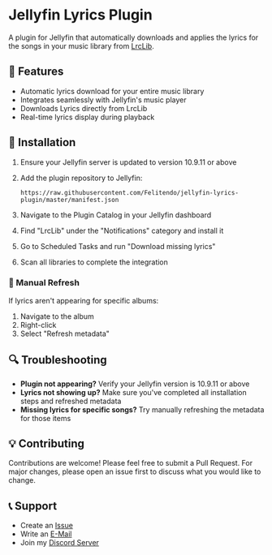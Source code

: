 # Jellyfin Lyrics Plugin

A plugin for Jellyfin that automatically downloads and applies the lyrics for the songs in your music library from [LrcLib](https://lrclib.net).

## 🎵 Features

- Automatic lyrics download for your entire music library
- Integrates seamlessly with Jellyfin's music player
- Downloads Lyrics directly from LrcLib
- Real-time lyrics display during playback

## 🚀 Installation

1. Ensure your Jellyfin server is updated to version 10.9.11 or above
2. Add the plugin repository to Jellyfin:

   ```text
   https://raw.githubusercontent.com/Felitendo/jellyfin-lyrics-plugin/master/manifest.json
3. Navigate to the Plugin Catalog in your Jellyfin dashboard
4. Find "LrcLib" under the "Notifications" category and install it
5. Go to Scheduled Tasks and run "Download missing lyrics"
6. Scan all libraries to complete the integration

### 📝 Manual Refresh

If lyrics aren't appearing for specific albums:
1. Navigate to the album
2. Right-click
3. Select "Refresh metadata"

## 🔍 Troubleshooting

- **Plugin not appearing?** Verify your Jellyfin version is 10.9.11 or above
- **Lyrics not showing up?** Make sure you've completed all installation steps and refreshed metadata
- **Missing lyrics for specific songs?** Try manually refreshing the metadata for those items

## 💡 Contributing

Contributions are welcome! Please feel free to submit a Pull Request. For major changes, please open an issue first to discuss what you would like to change.

## 📞 Support

- Create an [Issue](https://github.com/Felitendo/jellyfin-lyrics-plugin/issues)
- Write an [E-Mail](mailto:support@felo.gg)
- Join my [Discord Server](https://felo.gg/felocord)
